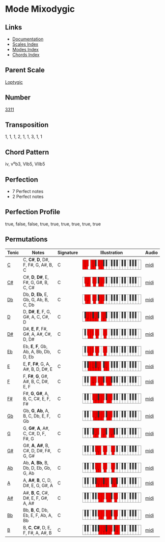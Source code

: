 # Mode Mixodygic

## Links

- [Documentation](README.md)
- [Scales Index](Scales.md)
- [Modes Index](Modes.md)
- [Chords Index](Chords.md)

## Parent Scale

[Loptygic](ScaleLoptygic.md)

## Number

[3311](https://ianring.com/musictheory/scales/3311)

## Transposition

1, 1, 1, 2, 1, 1, 3, 1, 1

## Chord Pattern

iv, v⁰b3, VIb5, VIIb5

## Perfection

- 7 Perfect notes
- 2 Perfect notes

## Perfection Profile

true, false, false, true, true, true, true, true, true

## Permutations

| Tonic | Notes | Signature | Illustration | Audio |
|-------|-------|-----------|--------------|-------|
| [C](ModeCNaturalMixodygic.md) | C, **C#**, **D**, D#, F, F#, G, A#, B, C | C | ![CNaturalMixodygic](ModeCNaturalMixodygic.png) | [midi](https://github.com/edipermadi/music/blob/main/docs/ModeCNaturalMixodygic.mid?raw=true) |
| [C#](ModeCSharpMixodygic.md) | C#, **D**, **D#**, E, F#, G, G#, B, C, C# | C | ![CSharpMixodygic](ModeCSharpMixodygic.png) | [midi](https://github.com/edipermadi/music/blob/main/docs/ModeCSharpMixodygic.mid?raw=true) |
| [Db](ModeDFlatMixodygic.md) | Db, **D**, **Eb**, E, Gb, G, Ab, B, C, Db | C | ![DFlatMixodygic](ModeDFlatMixodygic.png) | [midi](https://github.com/edipermadi/music/blob/main/docs/ModeDFlatMixodygic.mid?raw=true) |
| [D](ModeDNaturalMixodygic.md) | D, **D#**, **E**, F, G, G#, A, C, C#, D | C | ![DNaturalMixodygic](ModeDNaturalMixodygic.png) | [midi](https://github.com/edipermadi/music/blob/main/docs/ModeDNaturalMixodygic.mid?raw=true) |
| [D#](ModeDSharpMixodygic.md) | D#, **E**, **F**, F#, G#, A, A#, C#, D, D# | C | ![DSharpMixodygic](ModeDSharpMixodygic.png) | [midi](https://github.com/edipermadi/music/blob/main/docs/ModeDSharpMixodygic.mid?raw=true) |
| [Eb](ModeEFlatMixodygic.md) | Eb, **E**, **F**, Gb, Ab, A, Bb, Db, D, Eb | C | ![EFlatMixodygic](ModeEFlatMixodygic.png) | [midi](https://github.com/edipermadi/music/blob/main/docs/ModeEFlatMixodygic.mid?raw=true) |
| [E](ModeENaturalMixodygic.md) | E, **F**, **F#**, G, A, A#, B, D, D#, E | C | ![ENaturalMixodygic](ModeENaturalMixodygic.png) | [midi](https://github.com/edipermadi/music/blob/main/docs/ModeENaturalMixodygic.mid?raw=true) |
| [F](ModeFNaturalMixodygic.md) | F, **F#**, **G**, G#, A#, B, C, D#, E, F | C | ![FNaturalMixodygic](ModeFNaturalMixodygic.png) | [midi](https://github.com/edipermadi/music/blob/main/docs/ModeFNaturalMixodygic.mid?raw=true) |
| [F#](ModeFSharpMixodygic.md) | F#, **G**, **G#**, A, B, C, C#, E, F, F# | C | ![FSharpMixodygic](ModeFSharpMixodygic.png) | [midi](https://github.com/edipermadi/music/blob/main/docs/ModeFSharpMixodygic.mid?raw=true) |
| [Gb](ModeGFlatMixodygic.md) | Gb, **G**, **Ab**, A, B, C, Db, E, F, Gb | C | ![GFlatMixodygic](ModeGFlatMixodygic.png) | [midi](https://github.com/edipermadi/music/blob/main/docs/ModeGFlatMixodygic.mid?raw=true) |
| [G](ModeGNaturalMixodygic.md) | G, **G#**, **A**, A#, C, C#, D, F, F#, G | C | ![GNaturalMixodygic](ModeGNaturalMixodygic.png) | [midi](https://github.com/edipermadi/music/blob/main/docs/ModeGNaturalMixodygic.mid?raw=true) |
| [G#](ModeGSharpMixodygic.md) | G#, **A**, **A#**, B, C#, D, D#, F#, G, G# | C | ![GSharpMixodygic](ModeGSharpMixodygic.png) | [midi](https://github.com/edipermadi/music/blob/main/docs/ModeGSharpMixodygic.mid?raw=true) |
| [Ab](ModeAFlatMixodygic.md) | Ab, **A**, **Bb**, B, Db, D, Eb, Gb, G, Ab | C | ![AFlatMixodygic](ModeAFlatMixodygic.png) | [midi](https://github.com/edipermadi/music/blob/main/docs/ModeAFlatMixodygic.mid?raw=true) |
| [A](ModeANaturalMixodygic.md) | A, **A#**, **B**, C, D, D#, E, G, G#, A | C | ![ANaturalMixodygic](ModeANaturalMixodygic.png) | [midi](https://github.com/edipermadi/music/blob/main/docs/ModeANaturalMixodygic.mid?raw=true) |
| [A#](ModeASharpMixodygic.md) | A#, **B**, **C**, C#, D#, E, F, G#, A, A# | C | ![ASharpMixodygic](ModeASharpMixodygic.png) | [midi](https://github.com/edipermadi/music/blob/main/docs/ModeASharpMixodygic.mid?raw=true) |
| [Bb](ModeBFlatMixodygic.md) | Bb, **B**, **C**, Db, Eb, E, F, Ab, A, Bb | C | ![BFlatMixodygic](ModeBFlatMixodygic.png) | [midi](https://github.com/edipermadi/music/blob/main/docs/ModeBFlatMixodygic.mid?raw=true) |
| [B](ModeBNaturalMixodygic.md) | B, **C**, **C#**, D, E, F, F#, A, A#, B | C | ![BNaturalMixodygic](ModeBNaturalMixodygic.png) | [midi](https://github.com/edipermadi/music/blob/main/docs/ModeBNaturalMixodygic.mid?raw=true) |

